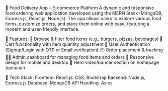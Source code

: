 🍔 Food Delivery App – E-commerce Platform
A dynamic and responsive food ordering web application developed using the MERN Stack (MongoDB, Express.js, React.js, Node.js). The app allows users to explore various food items, customize orders, and place them online with ease, featuring a modern and user-friendly interface.

🔧 Features:
🍕 Browse & filter food items (e.g., burgers, pizzas, beverages)
🛒 Cart functionality with item quantity adjustment
🔐 User Authentication (Signup/Login with OTP or Email verification)
📦 Order placement & tracking
🧑‍💻 Admin dashboard for managing food items and orders
📱 Responsive design for mobile and desktop
🎥 Hero video/banner section on homepage (optional)

📌 Tech Stack:
Frontend: React.js, CSS, Bootstrap
Backend: Node.js, Express.js
Database: MongoDB
API Handling: Axios
